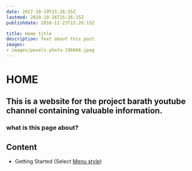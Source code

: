 ```yaml
---
date: 2017-10-19T15:26:15Z
lastmod: 2019-10-26T15:26:15Z
publishdate: 2018-11-23T15:26:15Z

title: Home title
description: Text about this post
images:
- images/pexels-photo-196666.jpeg
---
```


# HOME

## This is a website for the project barath youtube channel containing valuable information.

### what is this page about?

## Content

* Getting Started (Select [Menu style](getting-started))
